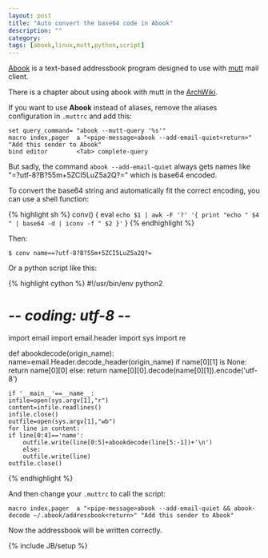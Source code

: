 ```yaml
---
layout: post
title: "Auto convert the base64 code in Abook"
description: ""
category: 
tags: [abook,linux,mutt,python,script]
---
```


[Abook](http://abook.sourceforge.net/) is a text-based addressbook program designed to use with [mutt](http://www.mutt.org/) mail client.

There is a chapter about using abook with mutt in the [ArchWiki](https://wiki.archlinux.org/index.php/Mutt#Abook).

If you want to use __Abook__ instead of aliases, remove the aliases configuration in `.muttrc` and add this:

	set query_command= "abook --mutt-query '%s'"
	macro index,pager  a "<pipe-message>abook --add-email-quiet<return>" "Add this sender to Abook"
	bind editor        <Tab> complete-query

But sadly, the command `abook --add-email-quiet` always gets names like "=?utf-8?B?55m+5ZCI5LuZ5a2Q?=" which is base64 encoded.

To convert the base64 string and automatically fit the correct encoding, you can use a shell function:

{% highlight sh %}
conv() {
	eval `echo $1 | awk -F '?' '{ print "echo " $4 " | base64 -d | iconv -f " $2 }'`
}
{% endhighlight %}

Then:

	$ conv name==?utf-8?B?55m+5ZCI5LuZ5a2Q?=

Or a python script like this:

{% highlight cython %}
#!/usr/bin/env python2
# -*- coding: utf-8 -*-
import email
import email.header
import sys
import re

def abookdecode(origin_name):
    name=email.Header.decode_header(origin_name)
	if name[0][1] is None:
	    return name[0][0]
	else:
	    return name[0][0].decode(name[0][1]).encode('utf-8')

    if '__main__'==__name__:
	infile=open(sys.argv[1],"r")
    content=infile.readlines()
    infile.close()
    outfile=open(sys.argv[1],"wb")
	for line in content:
	if line[0:4]=='name':
	    outfile.write(line[0:5]+abookdecode(line[5:-1])+'\n')
	    else:
		outfile.write(line)
    outfile.close()
{% endhighlight %}

And then change your `.muttrc` to call the script:

	macro index,pager  a "<pipe-message>abook --add-email-quiet && abook-decode ~/.abook/addressbook<return>" "Add this sender to Abook"

Now the addressbook will be written correctly.

{% include JB/setup %}
